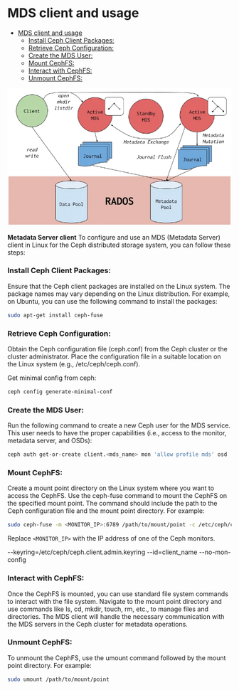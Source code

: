 # MDS client and usage


- [MDS client and usage](#mds-client-and-usage)
    - [Install Ceph Client Packages:](#install-ceph-client-packages)
    - [Retrieve Ceph Configuration:](#retrieve-ceph-configuration)
    - [Create the MDS User:](#create-the-mds-user)
    - [Mount CephFS:](#mount-cephfs)
    - [Interact with CephFS:](#interact-with-cephfs)
    - [Unmount CephFS:](#unmount-cephfs)


![mds-design](../images/mds-design.png)

**Metadata Server client**
To configure and use an MDS (Metadata Server) client in Linux for the Ceph distributed storage system, you can follow these steps:

### Install Ceph Client Packages:
Ensure that the Ceph client packages are installed on the Linux system. The package names may vary depending on the Linux distribution. For example, on Ubuntu, you can use the following command to install the packages:
```bash
sudo apt-get install ceph-fuse
```

### Retrieve Ceph Configuration:
Obtain the Ceph configuration file (ceph.conf) from the Ceph cluster or the cluster administrator. Place the configuration file in a suitable location on the Linux system (e.g., /etc/ceph/ceph.conf).

Get minimal config from ceph:
```bash
ceph config generate-minimal-conf
```

### Create the MDS User:
Run the following command to create a new Ceph user for the MDS service. This user needs to have the proper capabilities (i.e., access to the monitor, metadata server, and OSDs):

```bash
ceph auth get-or-create client.<mds_name> mon 'allow profile mds' osd 'allow rwx pool=cephfs_data' mds 'allow'
```

### Mount CephFS:
Create a mount point directory on the Linux system where you want to access the CephFS.
Use the ceph-fuse command to mount the CephFS on the specified mount point. The command should include the path to the Ceph configuration file and the mount point directory. For example:
```bash
sudo ceph-fuse -m <MONITOR_IP>:6789 /path/to/mount/point -c /etc/ceph/ceph.conf
```
Replace `<MONITOR_IP>` with the IP address of one of the Ceph monitors.

--keyring=/etc/ceph/ceph.client.admin.keyring
--id=client_name
--no-mon-config

### Interact with CephFS:
Once the CephFS is mounted, you can use standard file system commands to interact with the file system.
Navigate to the mount point directory and use commands like ls, cd, mkdir, touch, rm, etc., to manage files and directories.
The MDS client will handle the necessary communication with the MDS servers in the Ceph cluster for metadata operations.

### Unmount CephFS:
To unmount the CephFS, use the umount command followed by the mount point directory. For example:
```bash
sudo umount /path/to/mount/point
```

